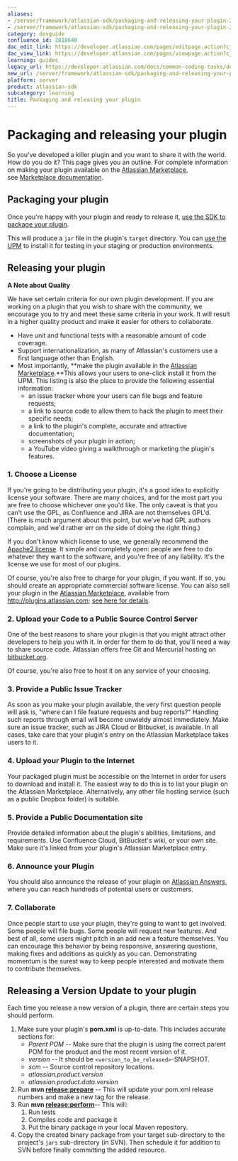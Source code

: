 ```yaml
---
aliases:
- /server/framework/atlassian-sdk/packaging-and-releasing-your-plugin-2818640.html
- /server/framework/atlassian-sdk/packaging-and-releasing-your-plugin-2818640.md
category: devguide
confluence_id: 2818640
dac_edit_link: https://developer.atlassian.com/pages/editpage.action?cjm=wozere&pageId=2818640
dac_view_link: https://developer.atlassian.com/pages/viewpage.action?cjm=wozere&pageId=2818640
learning: guides
legacy_url: https://developer.atlassian.com/docs/common-coding-tasks/development-cycle/packaging-and-releasing-your-plugin
new_url: /server/framework/atlassian-sdk/packaging-and-releasing-your-plugin
platform: server
product: atlassian-sdk
subcategory: learning
title: Packaging and releasing your plugin
---
```

# Packaging and releasing your plugin

So you've developed a killer plugin and you want to share it with the world. How do you do it? This page gives you an outline. For complete information on making your plugin available on the <a href="https://marketplace.atlassian.com/" class="external-link">Atlassian Marketplace</a>, see [Marketplace documentation](https://developer.atlassian.com/display/MARKET). 

## Packaging your plugin

Once you're happy with your plugin and ready to release it, [use the SDK to package your plugin](/server/framework/atlassian-sdk/atlas-package).

This will produce a `jar` file in the plugin's `target` directory. You can <a href="http://confluence.atlassian.com/display/UPM" class="external-link">use the UPM</a> to install it for testing in your staging or production environments.

## Releasing your plugin

**A Note about Quality**

We have set certain criteria for our own plugin development. If you are working on a plugin that you wish to share with the community, we encourage you to try and meet these same criteria in your work. It will result in a higher quality product and make it easier for others to collaborate.

-   Have unit and functional tests with a reasonable amount of code coverage.
-   Support internationalization, as many of Atlassian's customers use a first language other than English.
-   Most importantly, **make the plugin available in the <a href="https://marketplace.atlassian.com" class="external-link">Atlassian Marketplace</a>.**This allows your users to one-click install it from the UPM. This listing is also the place to provide the following essential information:
    -   an issue tracker where your users can file bugs and feature requests;
    -   a link to source code to allow them to hack the plugin to meet their specific needs;
    -   a link to the plugin's complete, accurate and attractive documentation;
    -   screenshots of your plugin in action;
    -   a YouTube video giving a walkthrough or marketing the plugin's features.

### 1. Choose a License

If you're going to be distributing your plugin, it's a good idea to explicitly license your software. There are many choices, and for the most part you are free to choose whichever one you'd like. The only caveat is that you can't use the GPL, as Confluence and JIRA are not themselves GPL'd. (There is much argument about this point, but we've had GPL authors complain, and we'd rather err on the side of doing the right thing.)

If you don't know which license to use, we generally recommend the <a href="http://www.apache.org/licenses/LICENSE-2.0.html" class="external-link">Apache2 license</a>. It simple and completely open: people are free to do whatever they want to the software, and you're free of any liability. It's the license we use for most of our plugins.

Of course, you're also free to charge for your plugin, if you want. If so, you should create an appropriate commercial software license. You can also sell your plugin in the [Atlassian Marketplace](https://developer.atlassian.com/display/MARKET/Atlassian+Marketplace), available from <a href="http://plugins.atlassian.com" class="uri external-link">http://plugins.atlassian.com</a>; [see here for details](https://developer.atlassian.com/display/MARKET/Atlassian+Marketplace).

### 2. Upload your Code to a Public Source Control Server

One of the best reasons to share your plugin is that you might attract other developers to help you with it. In order for them to do that, you'll need a way to share source code. Atlassian offers free Git and Mercurial hosting on <a href="http://bitbucket.org" class="external-link">bitbucket.org</a>.

Of course, you're also free to host it on any service of your choosing.

### 3. Provide a Public Issue Tracker

As soon as you make your plugin available, the very first question people will ask is, "where can I file feature requests and bug reports?" Handling such reports through email will become unwieldy almost immediately. Make sure an issue tracker, such as JIRA Cloud or Bitbucket, is available. In all cases, take care that your plugin's entry on the Atlassian Marketplace takes users to it.

### 4. Upload your Plugin to the Internet

Your packaged plugin must be accessible on the Internet in order for users to download and install it. The easiest way to do this is to list your plugin on the Atlassian Marketplace. Alternatively, any other file hosting service (such as a public Dropbox folder) is suitable.

### 5. Provide a Public Documentation site

Provide detailed information about the plugin's abilities, limitations, and requirements. Use Confluence Cloud, BitBucket's wiki, or your own site. Make sure it's linked from your plugin's Atlassian Marketplace entry.

### 6. Announce your Plugin

You should also announce the release of your plugin on <a href="http://answers.atlassian.com" class="external-link">Atlassian Answers</a>, where you can reach hundreds of potential users or customers.

### 7. Collaborate

Once people start to use your plugin, they're going to want to get involved. Some people will file bugs. Some people will request new features. And best of all, some users might pitch in an add new a feature themselves. You can encourage this behavior by being responsive, answering questions, making fixes and additions as quickly as you can. Demonstrating momentum is the surest way to keep people interested and motivate them to contribute themselves.

## Releasing a Version Update to your plugin

Each time you release a new version of a plugin, there are certain steps you should perform.

1.  Make sure your plugin's **pom.xml** is up-to-date. This includes accurate sections for:
    -   *Parent POM* -- Make sure that the plugin is using the correct parent POM for the product and the most recent version of it.
    -   *version* -- It should be `<version_to_be_released>`-SNAPSHOT.
    -   *scm* -- Source control repository locations.
    -   *atlassian.product.version*
    -   *atlassian.product.data.version*
2.  Run **mvn <a href="http://releaseprepare" class="external-link">release:prepare</a>** -- This will update your pom.xml release numbers and make a new tag for the release.
3.  Run **mvn <a href="http://releaseperform" class="external-link">release:perform</a>**-- This will:
    1.  Run tests
    2.  Compiles code and package it
    3.  Put the binary package in your local Maven repository.
4.  Copy the created binary package from your target sub-directory to the project's `jars` sub-directory (in SVN). Then schedule it for addition to SVN before finally committing the added resource.










































































































































































































